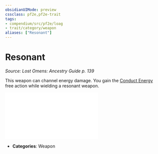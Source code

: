 ```yaml
---
obsidianUIMode: preview
cssclass: pf2e,pf2e-trait
tags:
- compendium/src/pf2e/loag
- trait/category/weapon
aliases: ["Resonant"]
---
```

# Resonant  
*Source: Lost Omens: Ancestry Guide p. 139*  

This weapon can channel energy damage. You gain the [Conduct Energy](rules/actions/conduct-energy-loag.md) free action while wielding a resonant weapon.

![Conduct Energy](rules/actions/conduct-energy-loag.md)


- **Categories**: Weapon